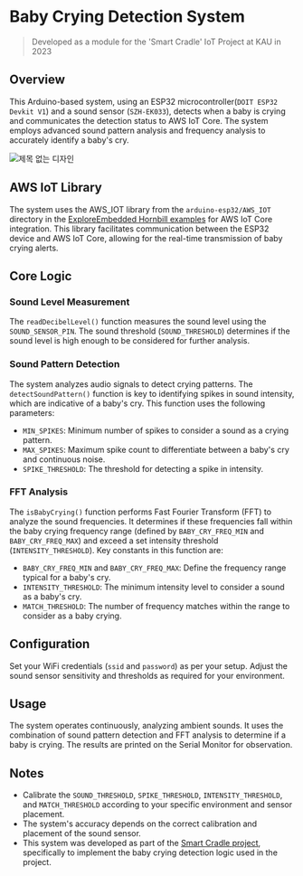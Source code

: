 # Baby Crying Detection System

> Developed as a module for the 'Smart Cradle' IoT Project at KAU in 2023

## Overview
This Arduino-based system, using an ESP32 microcontroller(`DOIT ESP32 Devkit V1`) and a sound sensor (`SZH-EK033`), detects when a baby is crying and communicates the detection status to AWS IoT Core. The system employs advanced sound pattern analysis and frequency analysis to accurately identify a baby's cry.

![제목 없는 디자인](https://github.com/Wendy-Nam/IoT-BabyCryDetection/assets/142412339/c6e6fdbc-da5e-445b-87f8-f025755ffb1c)

## AWS IoT Library
The system uses the AWS_IOT library from the `arduino-esp32/AWS_IOT` directory in the [ExploreEmbedded Hornbill examples](https://github.com/ExploreEmbedded/Hornbill-Examples) for AWS IoT Core integration. This library facilitates communication between the ESP32 device and AWS IoT Core, allowing for the real-time transmission of baby crying alerts.

## Core Logic

### Sound Level Measurement
The `readDecibelLevel()` function measures the sound level using the `SOUND_SENSOR_PIN`. The sound threshold (`SOUND_THRESHOLD`) determines if the sound level is high enough to be considered for further analysis.

### Sound Pattern Detection
The system analyzes audio signals to detect crying patterns. The `detectSoundPattern()` function is key to identifying spikes in sound intensity, which are indicative of a baby's cry. This function uses the following parameters:
- `MIN_SPIKES`: Minimum number of spikes to consider a sound as a crying pattern.
- `MAX_SPIKES`: Maximum spike count to differentiate between a baby's cry and continuous noise.
- `SPIKE_THRESHOLD`: The threshold for detecting a spike in intensity.

### FFT Analysis
The `isBabyCrying()` function performs Fast Fourier Transform (FFT) to analyze the sound frequencies. It determines if these frequencies fall within the baby crying frequency range (defined by `BABY_CRY_FREQ_MIN` and `BABY_CRY_FREQ_MAX`) and exceed a set intensity threshold (`INTENSITY_THRESHOLD`). Key constants in this function are:
- `BABY_CRY_FREQ_MIN` and `BABY_CRY_FREQ_MAX`: Define the frequency range typical for a baby's cry.
- `INTENSITY_THRESHOLD`: The minimum intensity level to consider a sound as a baby's cry.
- `MATCH_THRESHOLD`: The number of frequency matches within the range to consider as a baby crying.

## Configuration
Set your WiFi credentials (`ssid` and `password`) as per your setup. Adjust the sound sensor sensitivity and thresholds as required for your environment.

## Usage
The system operates continuously, analyzing ambient sounds. It uses the combination of sound pattern detection and FFT analysis to determine if a baby is crying. The results are printed on the Serial Monitor for observation.

## Notes
- Calibrate the `SOUND_THRESHOLD`, `SPIKE_THRESHOLD`, `INTENSITY_THRESHOLD`, and `MATCH_THRESHOLD` according to your specific environment and sensor placement.
- The system's accuracy depends on the correct calibration and placement of the sound sensor.
- This system was developed as part of the [Smart Cradle project](https://github.com/JeongJongMun/IOT-SmartBabyCradle), specifically to implement the baby crying detection logic used in the project.
